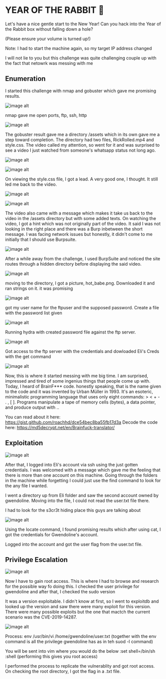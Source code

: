 # YEAR OF THE RABBIT 🐇

Let's have a nice gentle start to the New Year!
Can you hack into the Year of the Rabbit box without falling down a hole?

(Please ensure your volume is turned up!)

Note: I had to start the machine again, so my target IP address changed

I will not lie to you but this challenge was quite challenging couple up with the fact that netowrk was messing with me

## Enumeration
I started this challenge with nmap and gobuster which gave me promising results.

![image alt](https://github.com/bakel243687/TryHackme/blob/7cabd2848e31350c5d344fa1af987f7f6c1b9d41/Challenges/Images/Screenshot_2025-09-24_08-19-57.png)

nmap gave me open ports, ftp, ssh, http

![image alt](https://github.com/bakel243687/TryHackme/blob/7cabd2848e31350c5d344fa1af987f7f6c1b9d41/Challenges/Images/Screenshot_2025-09-24_08-20-33.png)

The gobuster result gave me a directory /assets which in its own gave me a step toward completion. The directory had two files, RickRolled.mp4 and style.css. The video called my attention, so went for it and was surprised to see a video I just watched from someone's whatsapp status not long ago.

![image alt](https://github.com/bakel243687/TryHackme/blob/7cabd2848e31350c5d344fa1af987f7f6c1b9d41/Challenges/Images/Screenshot_2025-09-24_08-20-51.png)

![image alt](https://github.com/bakel243687/TryHackme/blob/7cabd2848e31350c5d344fa1af987f7f6c1b9d41/Challenges/Images/Screenshot_2025-09-24_08-21-21.png)

On viewing the style.css file, I got a lead. A very good one, I thought. It still led me back to the video. 

![image alt](https://github.com/bakel243687/TryHackme/blob/7cabd2848e31350c5d344fa1af987f7f6c1b9d41/Challenges/Images/Screenshot_2025-09-24_08-21-42.png)

![image alt](https://github.com/bakel243687/TryHackme/blob/7cabd2848e31350c5d344fa1af987f7f6c1b9d41/Challenges/Images/Screenshot_2025-09-24_08-26-40.png)

The video also came with a message which makes it take us back to the video in the /assets directory but with some added texts. On watching the video, I got a hint which was not originally part of the video. It said I was not looking in the right place and there was a Burp inbetween the short message. I was facing network issues but honestly, it didn't come to me initially that I should use Burpsuite.

![image alt](https://github.com/bakel243687/TryHackme/blob/7cabd2848e31350c5d344fa1af987f7f6c1b9d41/Challenges/Images/Screenshot_2025-09-24_14-24-46.png)

After a while away from the challenge, I used BurpSuite and noticed the site routes through a hidden directory before displaying the said video.

![image alt](https://github.com/bakel243687/TryHackme/blob/7cabd2848e31350c5d344fa1af987f7f6c1b9d41/Challenges/Images/Screenshot_2025-09-24_16-36-23.png)

moving to the directory, I got a picture, hot_babe.png. Downloaded it and ran strings on it. it was promising

![image alt](https://github.com/bakel243687/TryHackme/blob/7cabd2848e31350c5d344fa1af987f7f6c1b9d41/Challenges/Images/Screenshot_2025-09-24_16-42-08.png)

got my user name for the ftpuser and the supposed password. Create a file with the password list given

![image alt](https://github.com/bakel243687/TryHackme/blob/7cabd2848e31350c5d344fa1af987f7f6c1b9d41/Challenges/Images/Screenshot_2025-09-24_16-50-02.png)

Running hydra with created password file against the ftp server.

![image alt](https://github.com/bakel243687/TryHackme/blob/11108e8d870bf6d6643d0de93458d3c7b03de361/Challenges/Images/Screenshot_2025-09-24_16-55-40.png)

Got access to the ftp server with the credentials and dowloaded Eli's Creds with the get command

![image alt](https://github.com/bakel243687/TryHackme/blob/11108e8d870bf6d6643d0de93458d3c7b03de361/Challenges/Images/Screenshot_2025-09-24_16-55-52.png)

Now, this is where it started messing with me big time. I am surprised, impressed and tired of some ingenius things that people come up with. Today, I heard of BrainF*** code. honestly speaking, that is the name given to the code and it was invented by Urban Müller in 1993. It's an esoteric, minimalistic programming language that uses only eight commands: > < + - . , [ ]. Programs manipulate a tape of memory cells (bytes), a data pointer, and produce output with ..

You can read about it here: https://gist.github.com/roachhd/dce54bec8ba55fb17d3a
Decode the code here: https://md5decrypt.net/en/Brainfuck-translator/

## Exploitation

![image alt](https://github.com/bakel243687/TryHackme/blob/11108e8d870bf6d6643d0de93458d3c7b03de361/Challenges/Images/Screenshot_2025-09-24_16-56-55.png)

After that, I logged into Eli's account via ssh using the just gotten credentials. I was welcomed with a message which gave me the feeling that there is more than one account on this machine. Going through the folders in the machine while forgetting I could just use the find command to look for the any file I wanted.

I went a directory up from Eli folder and saw the second account owned by gwendoline. Moving into the file, I could not read the user.txt file there.

I had to look for the s3cr3t hiding place this guys are talking about

![image alt](https://github.com/bakel243687/TryHackme/blob/11108e8d870bf6d6643d0de93458d3c7b03de361/Challenges/Images/Screenshot_2025-09-24_17-08-40.png)

Using the locate command, I found promising results which after using cat, I got the credentials for Gwendoline's account.

Logged into the account and got the user flag from the user.txt file.

## Privilege Escalation

![image alt](https://github.com/bakel243687/TryHackme/blob/11108e8d870bf6d6643d0de93458d3c7b03de361/Challenges/Images/Screenshot_2025-09-24_17-33-45.png)

Now I have to gain root access. This is where I had to browse and research for the possible way fo doing this. I checked the user privilege for gwendoline and after that, I checked the sudo version

It was a version exploitable. I didn't know at first, so I went to exploitdb and looked up the version and saw there were many exploit for this version. There were many possible exploits but the one that mactch the current scenario was the CVE-2019-14287.

![image alt](https://github.com/bakel243687/TryHackme/blob/11108e8d870bf6d6643d0de93458d3c7b03de361/Challenges/Images/Screenshot_2025-09-24_17-33-19.png)

Process:
env /usr/bin/vi /home/gwendoline/user.txt
(together with the env command is all the privilege gwendoline has as in teh suod -l command)

You will be sent into vim where you would do the below
:set shell=/bin/sh
:shell
(performing this gives you root access)

I performed the process to replicate the vulnerablity and got root access. On checking the root directory, I got the flag in a .txt file.
